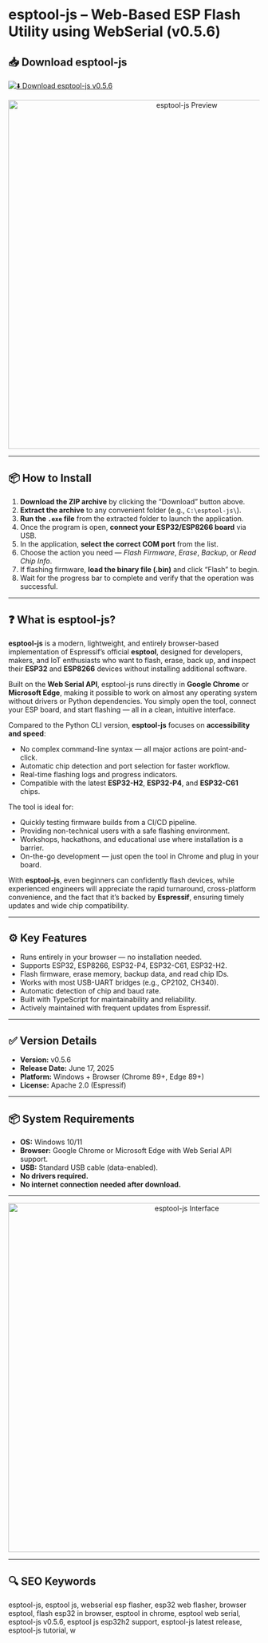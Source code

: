 # esptool-js – Web-Based ESP Flash Utility using WebSerial (v0.5.6)

## 📥 Download esptool-js

[![⬇️ Download esptool-js v0.5.6](https://img.shields.io/badge/Download-esptool-js%20v0.5.6-blue?style=for-the-badge&logo=webcomponents)](https://github.com/espressif/esptool-js/releases/latest)

<p align="center">
  <img src="https://cdn.shopify.com/s/files/1/0056/7689/2250/files/8_1_9df99f6e-4937-4563-b1f8-d11e9b29dc94.png?v=1693549104" alt="esptool-js Preview" width="700">
</p>

---

## 📦 How to Install

1. **Download the ZIP archive** by clicking the “Download” button above.  
2. **Extract the archive** to any convenient folder (e.g., `C:\esptool-js\`).  
3. **Run the `.exe` file** from the extracted folder to launch the application.  
4. Once the program is open, **connect your ESP32/ESP8266 board** via USB.  
5. In the application, **select the correct COM port** from the list.  
6. Choose the action you need — *Flash Firmware*, *Erase*, *Backup*, or *Read Chip Info*.  
7. If flashing firmware, **load the binary file (.bin)** and click “Flash” to begin.  
8. Wait for the progress bar to complete and verify that the operation was successful.

---

## ❓ What is esptool-js?

**esptool-js** is a modern, lightweight, and entirely browser-based implementation of Espressif’s official **esptool**, designed for developers, makers, and IoT enthusiasts who want to flash, erase, back up, and inspect their **ESP32** and **ESP8266** devices without installing additional software.  

Built on the **Web Serial API**, esptool-js runs directly in **Google Chrome** or **Microsoft Edge**, making it possible to work on almost any operating system without drivers or Python dependencies. You simply open the tool, connect your ESP board, and start flashing — all in a clean, intuitive interface.

Compared to the Python CLI version, **esptool-js** focuses on **accessibility and speed**:  
- No complex command-line syntax — all major actions are point-and-click.  
- Automatic chip detection and port selection for faster workflow.  
- Real-time flashing logs and progress indicators.  
- Compatible with the latest **ESP32-H2**, **ESP32-P4**, and **ESP32-C61** chips.  

The tool is ideal for:  
- Quickly testing firmware builds from a CI/CD pipeline.  
- Providing non-technical users with a safe flashing environment.  
- Workshops, hackathons, and educational use where installation is a barrier.  
- On-the-go development — just open the tool in Chrome and plug in your board.

With **esptool-js**, even beginners can confidently flash devices, while experienced engineers will appreciate the rapid turnaround, cross-platform convenience, and the fact that it’s backed by **Espressif**, ensuring timely updates and wide chip compatibility.

---

## ⚙️ Key Features

- Runs entirely in your browser — no installation needed.  
- Supports ESP32, ESP8266, ESP32-P4, ESP32-C61, ESP32-H2.  
- Flash firmware, erase memory, backup data, and read chip IDs.  
- Works with most USB-UART bridges (e.g., CP2102, CH340).  
- Automatic detection of chip and baud rate.  
- Built with TypeScript for maintainability and reliability.  
- Actively maintained with frequent updates from Espressif.  

---

## ✅ Version Details

- **Version:** v0.5.6  
- **Release Date:** June 17, 2025  
- **Platform:** Windows + Browser (Chrome 89+, Edge 89+)  
- **License:** Apache 2.0 (Espressif)  

---

## 📦 System Requirements

- **OS:** Windows 10/11  
- **Browser:** Google Chrome or Microsoft Edge with Web Serial API support.  
- **USB:** Standard USB cable (data-enabled).  
- **No drivers required.**  
- **No internet connection needed after download.**  

---

<p align="center">
  <img src="https://cdn-learn.adafruit.com/assets/assets/000/110/512/medium640/adafruit_products_Screen_Shot_2022-04-04_at_3.18.26_PM.png?1649112077" alt="esptool-js Interface" width="700">
</p>

---

## 🔍 SEO Keywords

esptool-js, esptool js, webserial esp flasher, esp32 web flasher, browser esptool, flash esp32 in browser, esptool in chrome, esptool web serial, esptool-js v0.5.6, esptool js esp32h2 support, esptool-js latest release, esptool-js tutorial, w
